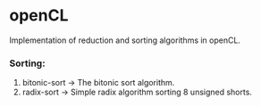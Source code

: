 # openCL
Implementation of reduction and sorting algorithms in openCL.

### Sorting:
1) bitonic-sort -> The bitonic sort algorithm.
2) radix-sort -> Simple radix algorithm sorting 8 unsigned shorts.
